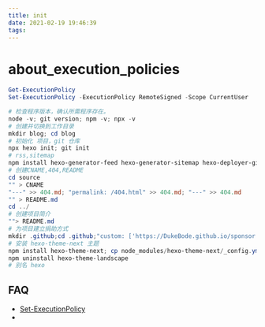 ```yaml
---
title: init
date: 2021-02-19 19:46:39
tags:
---
```

<!-- more -->

# about_execution_policies

```ps1
Get-ExecutionPolicy
Set-ExecutionPolicy -ExecutionPolicy RemoteSigned -Scope CurrentUser
```

```ps1
# 检查程序版本，确认所需程序存在。
node -v; git version; npm -v; npx -v
# 创建并切换到工作目录
mkdir blog; cd blog
# 初始化 项目，git 仓库
npx hexo init; git init
# rss,sitemap
npm install hexo-generator-feed hexo-generator-sitemap hexo-deployer-git
# 创建CNAME,404,README
cd source
"" > CNAME
"---" >> 404.md; "permalink: /404.html" >> 404.md; "---" >> 404.md
"" > README.md
cd ../
# 创建项目简介
""> README.md
# 为项目建立捐助方式
mkdir .github;cd .github;"custom: ['https://DukeBode.github.io/sponsor']" > FUNDING.yml;cd ../
# 安装 hexo-theme-next 主题
npm install hexo-theme-next; cp node_modules/hexo-theme-next/_config.yml _config.next.yml
npm uninstall hexo-theme-landscape
# 别名 hexo
```

## FAQ 
- [Set-ExecutionPolicy](https://docs.microsoft.com/zh-cn/powershell/module/microsoft.powershell.core/about/about_execution_policies#change-the-execution-policy)
- 